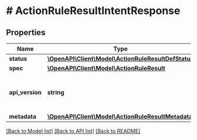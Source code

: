 # # ActionRuleResultIntentResponse

## Properties

Name | Type | Description | Notes
------------ | ------------- | ------------- | -------------
**status** | [**\OpenAPI\Client\Model\ActionRuleResultDefStatus**](ActionRuleResultDefStatus.md) |  | [optional]
**spec** | [**\OpenAPI\Client\Model\ActionRuleResult**](ActionRuleResult.md) |  | [optional]
**api_version** | **string** | API Version of the Nutanix v3 API framework. | [default to '3.1.0']
**metadata** | [**\OpenAPI\Client\Model\ActionRuleResultMetadata**](ActionRuleResultMetadata.md) |  |

[[Back to Model list]](../../README.md#models) [[Back to API list]](../../README.md#endpoints) [[Back to README]](../../README.md)
